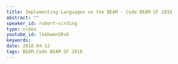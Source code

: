 ```yaml
---
title: Implementing Languages on the BEAM - Code BEAM SF 2018
abstract: ""
speaker_id: robert-virding
type: video
youtube_id: lkAbwmn5Rv8
keywords: 
date: 2018-04-12
tags: BEAM,Code BEAM SF 2018
---
```


